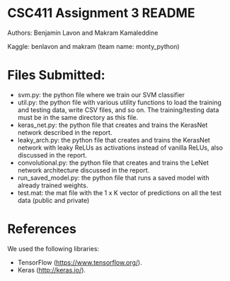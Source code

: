 # CSC411 Assignment 3 README
Authors: Benjamin Lavon and Makram Kamaleddine

Kaggle: benlavon and makram (team name: monty_python)

# Files Submitted:
- svm.py: the python file where we train our SVM classifier
- util.py: the python file with various utility functions to load
the training and testing data, write CSV files, and so on. The training/testing
data must be in the same directory as this file.
- keras_net.py: the python file that creates and trains the KerasNet network
described in the report.
- leaky_arch.py: the python file that creates and trains the KerasNet network with
leaky ReLUs as activations instead of vanilla ReLUs, also discussed in the report.
- convolutional.py: the python file that creates and trains the LeNet network
architecture discussed in the report.
- run_saved_model.py: the python file that runs a saved model with already trained 
weights. 
- test.mat: the mat file with the 1 x K vector of predictions on all the test data
(public and private)

# References 
We used the following libraries:
- TensorFlow (https://www.tensorflow.org/).
- Keras (http://keras.io/). 
